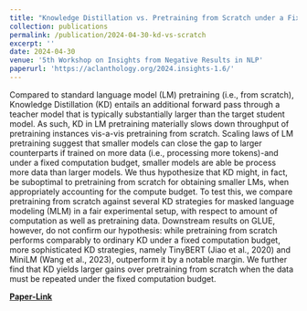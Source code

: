 ```yaml
---
title: "Knowledge Distillation vs. Pretraining from Scratch under a Fixed (Computation) Budget"
collection: publications
permalink: /publication/2024-04-30-kd-vs-scratch
excerpt: ''
date: 2024-04-30
venue: '5th Workshop on Insights from Negative Results in NLP'
paperurl: 'https://aclanthology.org/2024.insights-1.6/'
---
```


Compared to standard language model (LM) pretraining (i.e., from scratch), Knowledge Distillation (KD) entails an additional forward pass through a teacher model that is typically substantially larger than the target student model. As such, KD in LM pretraining materially slows down throughput of pretraining instances vis-a-vis pretraining from scratch. Scaling laws of LM pretraining suggest that smaller models can close the gap to larger counterparts if trained on more data (i.e., processing more tokens)-and under a fixed computation budget, smaller models are able be process more data than larger models. We thus hypothesize that KD might, in fact, be suboptimal to pretraining from scratch for obtaining smaller LMs, when appropriately accounting for the compute budget. To test this, we compare pretraining from scratch against several KD strategies for masked language modeling (MLM) in a fair experimental setup, with respect to amount of computation as well as pretraining data. Downstream results on GLUE, however, do not confirm our hypothesis: while pretraining from scratch performs comparably to ordinary KD under a fixed computation budget, more sophisticated KD strategies, namely TinyBERT (Jiao et al., 2020) and MiniLM (Wang et al., 2023), outperform it by a notable margin. We further find that KD yields larger gains over pretraining from scratch when the data must be repeated under the fixed computation budget.

[**Paper-Link**](https://aclanthology.org/2024.insights-1.6/)
